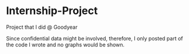 # Internship-Project
Project that I did @ Goodyear

Since confidential data might be involved, therefore, I only posted part of the code I wrote and no graphs would be shown. 
